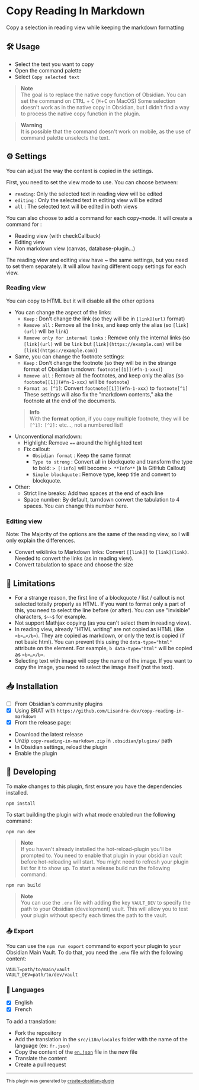 # Copy Reading In Markdown

Copy a selection in reading view while keeping the markdown formatting

## 🛠️ Usage

- Select the text you want to copy
- Open the command palette
- Select `Copy selected text`

> **Note**  
> The goal is to replace the native copy function of Obsidian. You can set the command on <kbd>CTRL</kbd> + <kbd>C</kbd> (<kbd>⌘</kbd>+<kbd>C</kbd> on MacOS)
> Some selection doesn't work as in the native copy in Obsidian, but I didn't find a way to process the native copy function in the plugin.

> **Warning**  
> It is possible that the command doesn't work on mobile, as the use of command palette unselects the text.

## ⚙️ Settings

You can adjust the way the content is copied in the settings.

First, you need to set the view mode to use. You can choose between:
- `reading`: Only the selected text in reading view will be edited
- `editing` : Only the selected text in editing view will be edited
- `all` : The selected text will be edited in both views

You can also choose to add a command for each copy-mode. It will create a command for :
- Reading view (with checkCallback)
- Editing view
- Non markdown view (canvas, database-plugin...)

The reading view and editing view have ~ the same settings, but you need to set them separately. It will allow having different copy settings for each view.

### Reading view

You can copy to HTML but it will disable all the other options

- You can change the aspect of the links:
    - `Keep` : Don't change the link (so they will be in `[link](url)` format)
    - `Remove all` : Remove all the links, and keep only the alias (so `[link](url)` will be `link`)
    - `Remove only for internal links` : Remove only the internal links (so `[link](url)` will be `link` but `[link](https://example.com)` will be `[link](https://example.com)`)
- Same, you can change the footnote settings: 
    - `Keep` : Don't change the footnote (so they will be in the strange format of Obsidian turndown: `footnote[[1]](#fn-1-xxx)`)
    - `Remove all` : Remove all the footnotes, and keep only the alias (so `footnote[[1]](#fn-1-xxx)` will be `footnote`)
    - `Format as [^1]`: Convert `footnote[[1]](#fn-1-xxx)` to `footnote[^1]` 
  These settings will also fix the "markdown contents," aka the footnote at the end of the documents. 
  > **Info**  
  > With the **format** option, if you copy multiple footnote, they will be `[^1]:` `[^2]:` etc..., not a numbered list!
- Unconventional markdown: 
  - Highlight: Remove `==` around the highlighted text
  - Fix callout:
    - `Obsidian format` : Keep the same format 
    - `Type to strong` : Convert all in blockquote and transform the type to bold: `> [!info]` will become `> **Info**` (à la GitHub Callout)
    - `Simple blockquote` : Remove type, keep title and convert to blockquote.
- Other:
  - Strict line breaks: Add two spaces at the end of each line
  - Space number: By default, turndown convert the tabulation to 4 spaces. You can change this number here.

### Editing view

Note: The Majority of the options are the same of the reading view, so I will only explain the differences.

- Convert wikilinks to Markdown links: Convert `[[link]]` to `[link](link)`. Needed to convert the links (as in reading view).
- Convert tabulation to space and choose the size 


## 📝 Limitations

- For a strange reason, the first line of a blockquote / list / callout is not selected totally properly as HTML. If you want to format only a part of this, you need to select the line before (or after). You can use "invisible" characters, `$~~$` for example. 
- Not support Mathjax copying (as you can't select them in reading view).
- In reading view, already "HTML writing" are not copied as HTML (like `<b>…</b>`). They are copied as markdown, or only the text is copied (if not basic html). You can prevent this using the `data-type="html"` attribute on the element. For example, `b data-type="html"` will be copied as `<b>…</b>`.
- Selecting text with image will copy the name of the image. If you want to copy the image, you need to select the image itself (not the text).

## 📥 Installation

- [ ] From Obsidian's community plugins
- [x] Using BRAT with `https://github.com/Lisandra-dev/copy-reading-in-markdown`
- [x] From the release page:
- Download the latest release
- Unzip `copy-reading-in-markdown.zip` in `.obsidian/plugins/` path
- In Obsidian settings, reload the plugin
- Enable the plugin

## 🤖 Developing

To make changes to this plugin, first ensure you have the dependencies installed.

```
npm install
```

To start building the plugin with what mode enabled run the following command:

```
npm run dev
```

> **Note**  
> If you haven't already installed the hot-reload-plugin you'll be prompted to. You need to enable that plugin in your obsidian vault before hot-reloading will start. You might need to refresh your plugin list for it to show up.
> To start a release build run the following command:

```
npm run build
```


> **Note**  
> You can use the `.env` file with adding the key `VAULT_DEV` to specify the path to your Obsidian (development) vault. This will allow you to test your plugin without specify each times the path to the vault.


### 📤 Export

You can use the `npm run export` command to export your plugin to your Obsidian Main Vault. To do that, you need the `.env` file with the following content:

```dotenv
VAULT=path/to/main/vault
VAULT_DEV=path/to/dev/vault
```

### 🎼 Languages

- [x] English
- [x] French

To add a translation:
- Fork the repository
- Add the translation in the `src/i18n/locales` folder with the name of the language (ex: `fr.json`)
- Copy the content of the [`en.json`](./src/i18n/locales/en.json) file in the new file
- Translate the content
- Create a pull request

---

<sub>This plugin was generated by <a href="https://www.npmjs.com/package/@lisandra-dev/create-obsidian-plugin">create-obsidian-plugin</a></sub>
